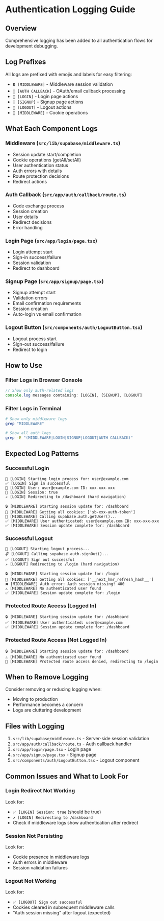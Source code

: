 # Authentication Logging Guide

## Overview
Comprehensive logging has been added to all authentication flows for development debugging.

## Log Prefixes

All logs are prefixed with emojis and labels for easy filtering:

- `🔒 [MIDDLEWARE]` - Middleware session validation
- `🔐 [AUTH CALLBACK]` - OAuth/email callback processing
- `🔑 [LOGIN]` - Login page actions
- `📝 [SIGNUP]` - Signup page actions
- `🚪 [LOGOUT]` - Logout actions
- `🍪 [MIDDLEWARE]` - Cookie operations

## What Each Component Logs

### Middleware (`src/lib/supabase/middleware.ts`)
- Session update start/completion
- Cookie operations (getAll/setAll)
- User authentication status
- Auth errors with details
- Route protection decisions
- Redirect actions

### Auth Callback (`src/app/auth/callback/route.ts`)
- Code exchange process
- Session creation
- User details
- Redirect decisions
- Error handling

### Login Page (`src/app/login/page.tsx`)
- Login attempt start
- Sign-in success/failure
- Session validation
- Redirect to dashboard

### Signup Page (`src/app/signup/page.tsx`)
- Signup attempt start
- Validation errors
- Email confirmation requirements
- Session creation
- Auto-login vs email confirmation

### Logout Button (`src/components/auth/LogoutButton.tsx`)
- Logout process start
- Sign-out success/failure
- Redirect to login

## How to Use

### Filter Logs in Browser Console
```javascript
// Show only auth-related logs
console.log messages containing: [LOGIN], [SIGNUP], [LOGOUT]
```

### Filter Logs in Terminal
```bash
# Show only middleware logs
grep "MIDDLEWARE"

# Show all auth logs
grep -E "(MIDDLEWARE|LOGIN|SIGNUP|LOGOUT|AUTH CALLBACK)"
```

## Expected Log Patterns

### Successful Login
```
🔑 [LOGIN] Starting login process for: user@example.com
✅ [LOGIN] Sign in successful
👤 [LOGIN] User: user@example.com ID: xxx-xxx-xxx
🔐 [LOGIN] Session: true
↗️ [LOGIN] Redirecting to /dashboard (hard navigation)

🔒 [MIDDLEWARE] Starting session update for: /dashboard
🍪 [MIDDLEWARE] Getting all cookies: ['sb-xxx-auth-token']
👤 [MIDDLEWARE] Calling supabase.auth.getUser()...
✅ [MIDDLEWARE] User authenticated: user@example.com ID: xxx-xxx-xxx
✅ [MIDDLEWARE] Session update complete for: /dashboard
```

### Successful Logout
```
🚪 [LOGOUT] Starting logout process...
🔓 [LOGOUT] Calling supabase.auth.signOut()...
✅ [LOGOUT] Sign out successful
↗️ [LOGOUT] Redirecting to /login (hard navigation)

🔒 [MIDDLEWARE] Starting session update for: /login
🍪 [MIDDLEWARE] Getting all cookies: ['__next_hmr_refresh_hash__']
❌ [MIDDLEWARE] Auth error: Auth session missing! 400
⚠️ [MIDDLEWARE] No authenticated user found
✅ [MIDDLEWARE] Session update complete for: /login
```

### Protected Route Access (Logged In)
```
🔒 [MIDDLEWARE] Starting session update for: /dashboard
✅ [MIDDLEWARE] User authenticated: user@example.com
✅ [MIDDLEWARE] Session update complete for: /dashboard
```

### Protected Route Access (Not Logged In)
```
🔒 [MIDDLEWARE] Starting session update for: /dashboard
⚠️ [MIDDLEWARE] No authenticated user found
🚫 [MIDDLEWARE] Protected route access denied, redirecting to /login
```

## When to Remove Logging

Consider removing or reducing logging when:
- Moving to production
- Performance becomes a concern
- Logs are cluttering development

## Files with Logging

1. `src/lib/supabase/middleware.ts` - Server-side session validation
2. `src/app/auth/callback/route.ts` - Auth callback handler
3. `src/app/login/page.tsx` - Login page
4. `src/app/signup/page.tsx` - Signup page
5. `src/components/auth/LogoutButton.tsx` - Logout component

## Common Issues and What to Look For

### Login Redirect Not Working
Look for:
- `✅ [LOGIN] Session: true` (should be true)
- `↗️ [LOGIN] Redirecting to /dashboard`
- Check if middleware logs show authentication after redirect

### Session Not Persisting
Look for:
- Cookie presence in middleware logs
- Auth errors in middleware
- Session validation failures

### Logout Not Working
Look for:
- `✅ [LOGOUT] Sign out successful`
- Cookies cleared in subsequent middleware calls
- "Auth session missing" after logout (expected)
